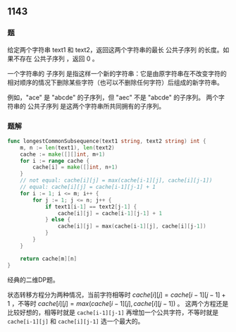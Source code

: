 ## 1143


### 题
给定两个字符串 text1 和 text2，返回这两个字符串的最长 公共子序列 的长度。如果不存在 公共子序列 ，返回 0 。

一个字符串的 子序列 是指这样一个新的字符串：它是由原字符串在不改变字符的相对顺序的情况下删除某些字符（也可以不删除任何字符）后组成的新字符串。

例如，"ace" 是 "abcde" 的子序列，但 "aec" 不是 "abcde" 的子序列。
两个字符串的 公共子序列 是这两个字符串所共同拥有的子序列。

### 题解
```go
func longestCommonSubsequence(text1 string, text2 string) int {
	m, n := len(text1), len(text2)
	cache := make([][]int, m+1)
	for i := range cache {
		cache[i] = make([]int, n+1)
	}
	// not equal: cache[i][j] = max(cache[i-1][j], cache[i][j-1])
	// equal: cache[i][j] = cache[i-1][j-1] + 1
	for i := 1; i <= m; i++ {
		for j := 1; j <= n; j++ {
			if text1[i-1] == text2[j-1] {
				cache[i][j] = cache[i-1][j-1] + 1
			} else {
				cache[i][j] = max(cache[i-1][j], cache[i][j-1])
			}
		}
	}

	return cache[m][n]
}
```
经典的二维DP题。

状态转移方程分为两种情况，当前字符相等时 $cache[i][j] = cache[i-1][j-1] + 1$ ，不等时 $cache[i][j] = max(cache[i-1][j], cache[i][j-1])$ 。
这两个方程还是比较好想的，相等时就是 `cache[i-1][j-1]` 再增加一个公共字符，不等时就是 `cache[i-1][j]` 和 `cache[i][j-1]` 选一个最大的。 
